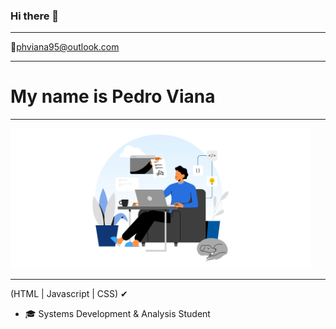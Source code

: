 ### Hi there 👋
<hr>
📧<a href="phviana95@outlook.com">phviana95@outlook.com</a>
<hr>
<h1>My name is Pedro Viana</h1>
<hr> <img src="https://github.com/pedroviana04/pedroviana04/blob/main/codeimg.jpg" alt="codeguy" width="480px" height="224px" margin="200px 0px 0px 200px">
<hr> 
 (HTML |  Javascript | CSS) ✔
 
<ul>
 <li>🎓 Systems Development & Analysis Student </li>
</ul>
<!--
**pedroviana04/pedroviana04** is a ✨ _special_ ✨ repository because its `README.md` (this file) appears on your GitHub profile.

Here are some ideas to get you started:

- 🔭 I’m currently working on ...
- 🌱 I’m currently learning ...
- 👯 I’m looking to collaborate on ...
- 🤔 I’m looking for help with ...
- 💬 Ask me about ...
- 📫 How to reach me: ...
- 😄 Pronouns: ...
- ⚡ Fun fact: ...
-->

